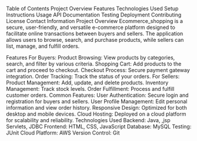 Table of Contents
Project Overview
Features
Technologies Used
Setup Instructions
Usage
API Documentation
Testing
Deployment
Contributing
License
Contact Information
Project Overview
Ecommerce_shopping is a secure, user-friendly, and versatile e-commerce platform designed to facilitate online transactions between buyers and sellers. The application allows users to browse, search, and purchase products, while sellers can list, manage, and fulfill orders.

Features
For Buyers:
Product Browsing: View products by categories, search, and filter by various criteria.
Shopping Cart: Add products to the cart and proceed to checkout.
Checkout Process: Secure payment gateway integration.
Order Tracking: Track the status of your orders.
For Sellers:
Product Management: Add, update, and delete products.
Inventory Management: Track stock levels.
Order Fulfillment: Process and fulfill customer orders.
Common Features:
User Authentication: Secure login and registration for buyers and sellers.
User Profile Management: Edit personal information and view order history.
Responsive Design: Optimized for both desktop and mobile devices.
Cloud Hosting: Deployed on a cloud platform for scalability and reliability.
Technologies Used
Backend: Java, ,jsp Servlets, JDBC
Frontend: HTML, CSS, JavaScript
Database: MySQL
Testing: JUnit
Cloud Platform: AWS
Version Control: Git
